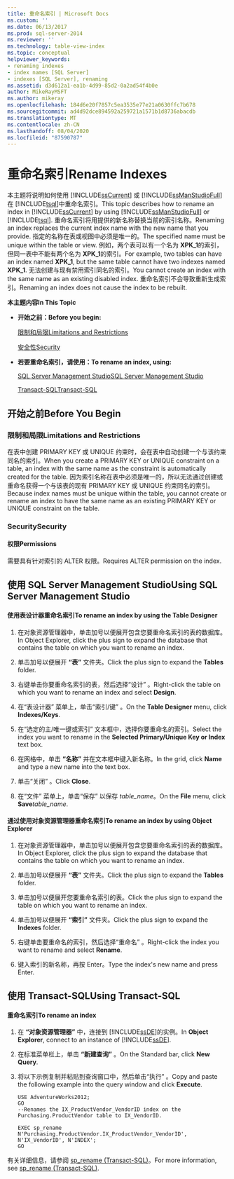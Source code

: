 ```yaml
---
title: 重命名索引 | Microsoft Docs
ms.custom: ''
ms.date: 06/13/2017
ms.prod: sql-server-2014
ms.reviewer: ''
ms.technology: table-view-index
ms.topic: conceptual
helpviewer_keywords:
- renaming indexes
- index names [SQL Server]
- indexes [SQL Server], renaming
ms.assetid: d3d612a1-ea1b-4d99-85d2-0a2ad54f4b0e
author: MikeRayMSFT
ms.author: mikeray
ms.openlocfilehash: 184d6e20f7857c5ea3535e77e21a0630ffc7b678
ms.sourcegitcommit: ad4d92dce894592a259721a1571b1d8736abacdb
ms.translationtype: MT
ms.contentlocale: zh-CN
ms.lasthandoff: 08/04/2020
ms.locfileid: "87590787"
---
```

# <a name="rename-indexes"></a><span data-ttu-id="64f3e-102">重命名索引</span><span class="sxs-lookup"><span data-stu-id="64f3e-102">Rename Indexes</span></span>
  <span data-ttu-id="64f3e-103">本主题将说明如何使用 [!INCLUDE[ssCurrent](../../includes/sscurrent-md.md)] 或 [!INCLUDE[ssManStudioFull](../../includes/ssmanstudiofull-md.md)] 在 [!INCLUDE[tsql](../../includes/tsql-md.md)]中重命名索引。</span><span class="sxs-lookup"><span data-stu-id="64f3e-103">This topic describes how to rename an index in [!INCLUDE[ssCurrent](../../includes/sscurrent-md.md)] by using [!INCLUDE[ssManStudioFull](../../includes/ssmanstudiofull-md.md)] or [!INCLUDE[tsql](../../includes/tsql-md.md)].</span></span> <span data-ttu-id="64f3e-104">重命名索引将用提供的新名称替换当前的索引名称。</span><span class="sxs-lookup"><span data-stu-id="64f3e-104">Renaming an index replaces the current index name with the new name that you provide.</span></span> <span data-ttu-id="64f3e-105">指定的名称在表或视图中必须是唯一的。</span><span class="sxs-lookup"><span data-stu-id="64f3e-105">The specified name must be unique within the table or view.</span></span> <span data-ttu-id="64f3e-106">例如，两个表可以有一个名为 **XPK_1**的索引，但同一表中不能有两个名为 **XPK_1**的索引。</span><span class="sxs-lookup"><span data-stu-id="64f3e-106">For example, two tables can have an index named **XPK_1**, but the same table cannot have two indexes named **XPK_1**.</span></span> <span data-ttu-id="64f3e-107">无法创建与现有禁用索引同名的索引。</span><span class="sxs-lookup"><span data-stu-id="64f3e-107">You cannot create an index with the same name as an existing disabled index.</span></span> <span data-ttu-id="64f3e-108">重命名索引不会导致重新生成索引。</span><span class="sxs-lookup"><span data-stu-id="64f3e-108">Renaming an index does not cause the index to be rebuilt.</span></span>  
  
 <span data-ttu-id="64f3e-109">**本主题内容**</span><span class="sxs-lookup"><span data-stu-id="64f3e-109">**In This Topic**</span></span>  
  
-   <span data-ttu-id="64f3e-110">**开始之前：**</span><span class="sxs-lookup"><span data-stu-id="64f3e-110">**Before you begin:**</span></span>  
  
     [<span data-ttu-id="64f3e-111">限制和局限</span><span class="sxs-lookup"><span data-stu-id="64f3e-111">Limitations and Restrictions</span></span>](#Restrictions)  
  
     [<span data-ttu-id="64f3e-112">安全性</span><span class="sxs-lookup"><span data-stu-id="64f3e-112">Security</span></span>](#Security)  
  
-   <span data-ttu-id="64f3e-113">**若要重命名索引，请使用：**</span><span class="sxs-lookup"><span data-stu-id="64f3e-113">**To rename an index, using:**</span></span>  
  
     [<span data-ttu-id="64f3e-114">SQL Server Management Studio</span><span class="sxs-lookup"><span data-stu-id="64f3e-114">SQL Server Management Studio</span></span>](#SSMSProcedure)  
  
     [<span data-ttu-id="64f3e-115">Transact-SQL</span><span class="sxs-lookup"><span data-stu-id="64f3e-115">Transact-SQL</span></span>](#TsqlProcedure)  
  
##  <a name="before-you-begin"></a><a name="BeforeYouBegin"></a> <span data-ttu-id="64f3e-116">开始之前</span><span class="sxs-lookup"><span data-stu-id="64f3e-116">Before You Begin</span></span>  
  
###  <a name="limitations-and-restrictions"></a><a name="Restrictions"></a> <span data-ttu-id="64f3e-117">限制和局限</span><span class="sxs-lookup"><span data-stu-id="64f3e-117">Limitations and Restrictions</span></span>  
 <span data-ttu-id="64f3e-118">在表中创建 PRIMARY KEY 或 UNIQUE 约束时，会在表中自动创建一个与该约束同名的索引。</span><span class="sxs-lookup"><span data-stu-id="64f3e-118">When you create a PRIMARY KEY or UNIQUE constraint on a table, an index with the same name as the constraint is automatically created for the table.</span></span> <span data-ttu-id="64f3e-119">因为索引名称在表中必须是唯一的，所以无法通过创建或重命名获得一个与该表的现有 PRIMARY KEY 或 UNIQUE 约束同名的索引。</span><span class="sxs-lookup"><span data-stu-id="64f3e-119">Because index names must be unique within the table, you cannot create or rename an index to have the same name as an existing PRIMARY KEY or UNIQUE constraint on the table.</span></span>  
  
###  <a name="security"></a><a name="Security"></a> <span data-ttu-id="64f3e-120">Security</span><span class="sxs-lookup"><span data-stu-id="64f3e-120">Security</span></span>  
  
####  <a name="permissions"></a><a name="Permissions"></a> <span data-ttu-id="64f3e-121">权限</span><span class="sxs-lookup"><span data-stu-id="64f3e-121">Permissions</span></span>  
 <span data-ttu-id="64f3e-122">需要具有针对索引的 ALTER 权限。</span><span class="sxs-lookup"><span data-stu-id="64f3e-122">Requires ALTER permission on the index.</span></span>  
  
##  <a name="using-sql-server-management-studio"></a><a name="SSMSProcedure"></a> <span data-ttu-id="64f3e-123">使用 SQL Server Management Studio</span><span class="sxs-lookup"><span data-stu-id="64f3e-123">Using SQL Server Management Studio</span></span>  
  
#### <a name="to-rename-an-index-by-using-the-table-designer"></a><span data-ttu-id="64f3e-124">使用表设计器重命名索引</span><span class="sxs-lookup"><span data-stu-id="64f3e-124">To rename an index by using the Table Designer</span></span>  
  
1.  <span data-ttu-id="64f3e-125">在对象资源管理器中，单击加号以便展开包含您要重命名索引的表的数据库。</span><span class="sxs-lookup"><span data-stu-id="64f3e-125">In Object Explorer, click the plus sign to expand the database that contains the table on which you want to rename an index.</span></span>  
  
2.  <span data-ttu-id="64f3e-126">单击加号以便展开 **“表”** 文件夹。</span><span class="sxs-lookup"><span data-stu-id="64f3e-126">Click the plus sign to expand the **Tables** folder.</span></span>  
  
3.  <span data-ttu-id="64f3e-127">右键单击你要重命名索引的表，然后选择“设计”  。</span><span class="sxs-lookup"><span data-stu-id="64f3e-127">Right-click the table on which you want to rename an index and select **Design**.</span></span>  
  
4.  <span data-ttu-id="64f3e-128">在“表设计器”  菜单上，单击“索引/键”  。</span><span class="sxs-lookup"><span data-stu-id="64f3e-128">On the **Table Designer** menu, click **Indexes/Keys**.</span></span>  
  
5.  <span data-ttu-id="64f3e-129">在“选定的主/唯一键或索引”  文本框中，选择你要重命名的索引。</span><span class="sxs-lookup"><span data-stu-id="64f3e-129">Select the index you want to rename in the **Selected Primary/Unique Key or Index** text box.</span></span>  
  
6.  <span data-ttu-id="64f3e-130">在网格中，单击 **“名称”** 并在文本框中键入新名称。</span><span class="sxs-lookup"><span data-stu-id="64f3e-130">In the grid, click **Name** and type a new name into the text box.</span></span>  
  
7.  <span data-ttu-id="64f3e-131">单击“关闭”  。</span><span class="sxs-lookup"><span data-stu-id="64f3e-131">Click **Close**.</span></span>  
  
8.  <span data-ttu-id="64f3e-132">在“文件”  菜单上，单击“保存”  以保存 _table_name_。</span><span class="sxs-lookup"><span data-stu-id="64f3e-132">On the **File** menu, click **Save**_table_name_.</span></span>  
  
#### <a name="to-rename-an-index-by-using-object-explorer"></a><span data-ttu-id="64f3e-133">通过使用对象资源管理器重命名索引</span><span class="sxs-lookup"><span data-stu-id="64f3e-133">To rename an index by using Object Explorer</span></span>  
  
1.  <span data-ttu-id="64f3e-134">在对象资源管理器中，单击加号以便展开包含您要重命名索引的表的数据库。</span><span class="sxs-lookup"><span data-stu-id="64f3e-134">In Object Explorer, click the plus sign to expand the database that contains the table on which you want to rename an index.</span></span>  
  
2.  <span data-ttu-id="64f3e-135">单击加号以便展开 **“表”** 文件夹。</span><span class="sxs-lookup"><span data-stu-id="64f3e-135">Click the plus sign to expand the **Tables** folder.</span></span>  
  
3.  <span data-ttu-id="64f3e-136">单击加号以便展开您要重命名索引的表。</span><span class="sxs-lookup"><span data-stu-id="64f3e-136">Click the plus sign to expand the table on which you want to rename an index.</span></span>  
  
4.  <span data-ttu-id="64f3e-137">单击加号以便展开 **“索引”** 文件夹。</span><span class="sxs-lookup"><span data-stu-id="64f3e-137">Click the plus sign to expand the **Indexes** folder.</span></span>  
  
5.  <span data-ttu-id="64f3e-138">右键单击要重命名的索引，然后选择“重命名”  。</span><span class="sxs-lookup"><span data-stu-id="64f3e-138">Right-click the index you want to rename and select **Rename**.</span></span>  
  
6.  <span data-ttu-id="64f3e-139">键入索引的新名称，再按 Enter。</span><span class="sxs-lookup"><span data-stu-id="64f3e-139">Type the index's new name and press Enter.</span></span>  
  
##  <a name="using-transact-sql"></a><a name="TsqlProcedure"></a> <span data-ttu-id="64f3e-140">使用 Transact-SQL</span><span class="sxs-lookup"><span data-stu-id="64f3e-140">Using Transact-SQL</span></span>  
  
#### <a name="to-rename-an-index"></a><span data-ttu-id="64f3e-141">重命名索引</span><span class="sxs-lookup"><span data-stu-id="64f3e-141">To rename an index</span></span>  
  
1.  <span data-ttu-id="64f3e-142">在 **“对象资源管理器”** 中，连接到 [!INCLUDE[ssDE](../../includes/ssde-md.md)]的实例。</span><span class="sxs-lookup"><span data-stu-id="64f3e-142">In **Object Explorer**, connect to an instance of [!INCLUDE[ssDE](../../includes/ssde-md.md)].</span></span>  
  
2.  <span data-ttu-id="64f3e-143">在标准菜单栏上，单击 **“新建查询”** 。</span><span class="sxs-lookup"><span data-stu-id="64f3e-143">On the Standard bar, click **New Query**.</span></span>  
  
3.  <span data-ttu-id="64f3e-144">将以下示例复制并粘贴到查询窗口中，然后单击“执行”  。</span><span class="sxs-lookup"><span data-stu-id="64f3e-144">Copy and paste the following example into the query window and click **Execute**.</span></span>  
  
    ```  
    USE AdventureWorks2012;  
    GO  
    --Renames the IX_ProductVendor_VendorID index on the Purchasing.ProductVendor table to IX_VendorID.   
  
    EXEC sp_rename N'Purchasing.ProductVendor.IX_ProductVendor_VendorID', N'IX_VendorID', N'INDEX';   
    GO  
    ```  
  
 <span data-ttu-id="64f3e-145">有关详细信息，请参阅 [sp_rename (Transact-SQL)](/sql/relational-databases/system-stored-procedures/sp-rename-transact-sql)。</span><span class="sxs-lookup"><span data-stu-id="64f3e-145">For more information, see  [sp_rename &#40;Transact-SQL&#41;](/sql/relational-databases/system-stored-procedures/sp-rename-transact-sql).</span></span>  
  
  
